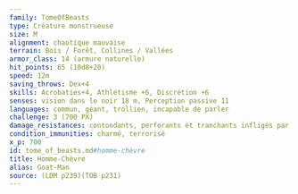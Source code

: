 ```yaml
---
family: TomeOfBeasts
type: Créature monstrueuse
size: M
alignment: chaotique mauvaise
terrain: Bois / Forêt, Collines / Vallées
armor_class: 14 (armure naturelle)
hit_points: 65 (10d8+20)
speed: 12m
saving_throws: Dex+4
skills: Acrobaties+4, Athlétisme +6, Discrétion +6
senses: vision dans le noir 18 m, Perception passive 11
languages: commun, géant, trollien, incapable de parler
challenge: 3 (700 PX)
damage_resistances: contondants, perforants et tranchants infligés par des armes non magiques qui ne sont pas en argent
condition_immunities: charmé, terrorisé
x_p: 700
id: tome_of_beasts.md#homme-chèvre
title: Homme-Chèvre
alias: Goat-Man
source: (LDM p239)(TOB p231)
---
```


